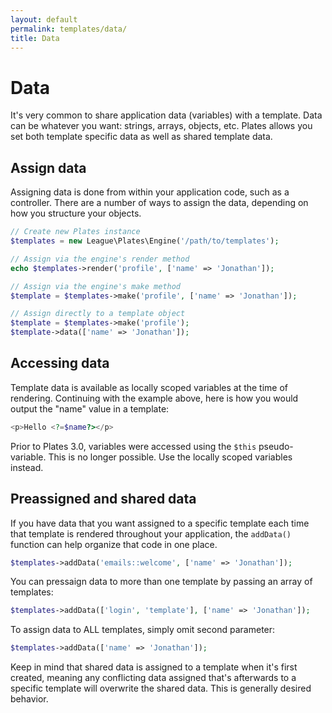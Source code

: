 ```yaml
---
layout: default
permalink: templates/data/
title: Data
---
```


Data
====

It's very common to share application data (variables) with a template. Data can be whatever you want: strings, arrays, objects, etc. Plates allows you set both template specific data as well as shared template data.

## Assign data

Assigning data is done from within your application code, such as a controller. There are a number of ways to assign the data, depending on how you structure your objects.

~~~ php
// Create new Plates instance
$templates = new League\Plates\Engine('/path/to/templates');

// Assign via the engine's render method
echo $templates->render('profile', ['name' => 'Jonathan']);

// Assign via the engine's make method
$template = $templates->make('profile', ['name' => 'Jonathan']);

// Assign directly to a template object
$template = $templates->make('profile');
$template->data(['name' => 'Jonathan']);
~~~

## Accessing data

Template data is available as locally scoped variables at the time of rendering. Continuing with the example above, here is how you would output the "name" value in a template:

~~~ php
<p>Hello <?=$name?></p>
~~~

<p class="message-notice">Prior to Plates 3.0, variables were accessed using the <code>$this</code> pseudo-variable. This is no longer possible. Use the locally scoped variables instead.</p>

## Preassigned and shared data

If you have data that you want assigned to a specific template each time that template is rendered throughout your application, the `addData()` function can help organize that code in one place.

~~~ php
$templates->addData('emails::welcome', ['name' => 'Jonathan']);
~~~

You can pressaign data to more than one template by passing an array of templates:

~~~ php
$templates->addData(['login', 'template'], ['name' => 'Jonathan']);
~~~

To assign data to ALL templates, simply omit second parameter:

~~~ php
$templates->addData(['name' => 'Jonathan']);
~~~

Keep in mind that shared data is assigned to a template when it's first created, meaning any conflicting data assigned that's afterwards to a specific template will overwrite the shared data. This is generally desired behavior.